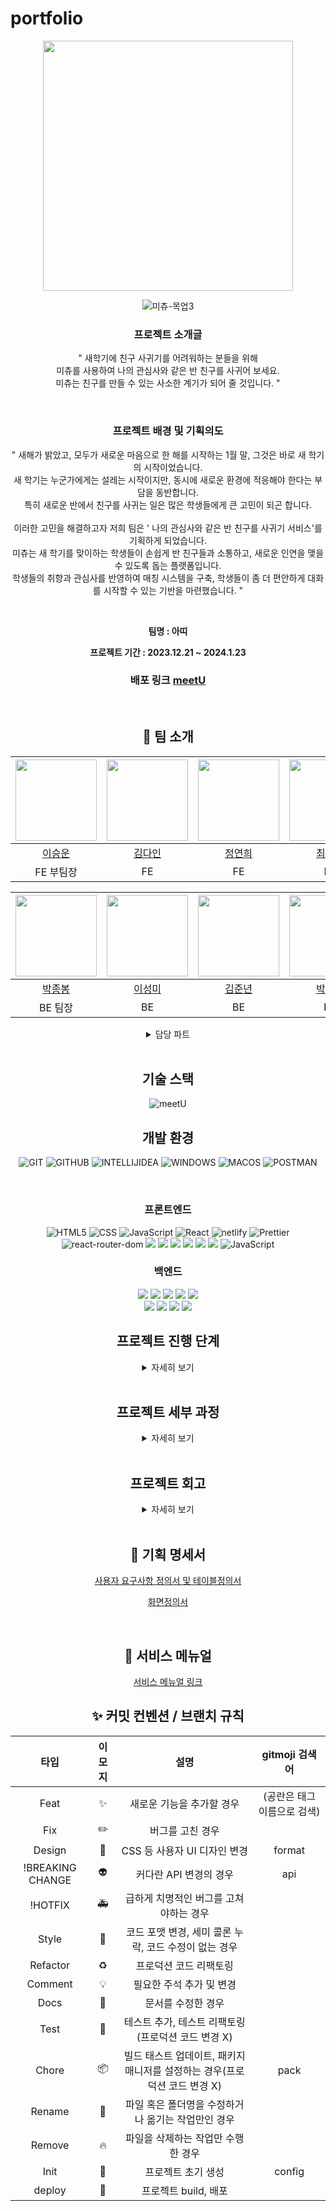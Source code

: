# portfolio
<div align="center">

<img width="1082" alt="">


<img src="https://github.com/codestates-seb/abc02_001/assets/89781834/e2039718-4898-43de-9c26-0e4a19c30efc" width="400px" />

![미츄-목업3](https://github.com/codestates-seb/abc02_001/assets/105577805/fe3b34a5-0c88-4346-8936-a56237f22d92)


### 프로젝트 소개글
" 새학기에 친구 사귀기를 어려워하는 분들을 위해 <br />
미츄를 사용하여 나의 관심사와 같은 반 친구를 사귀어 보세요. <br />
미츄는 친구를 만들 수 있는 사소한 계기가 되어 줄 것입니다. "

<br />

### 프로젝트 배경 및 기획의도
" 새해가 밝았고, 모두가 새로운 마음으로 한 해를 시작하는 1월 말, 그것은 바로 새 학기의 시작이었습니다. <br />
새 학기는 누군가에게는 설레는 시작이지만, 동시에 새로운 환경에 적응해야 한다는 부담을 동반합니다. <br />
특히 새로운 반에서 친구를 사귀는 일은 많은 학생들에게 큰 고민이 되곤 합니다. <br /><br />
이러한 고민을 해결하고자 저희 팀은 ' 나의 관심사와 같은 반 친구를 사귀기 서비스'를 기획하게 되었습니다. <br /> 
미츄는 새 학기를 맞이하는 학생들이 손쉽게 반 친구들과 소통하고, 새로운 인연을 맺을 수 있도록 돕는 플랫폼입니다. <br /> 
학생들의 취향과 관심사를 반영하여 매칭 시스템을 구축, 학생들이 좀 더 편안하게 대화를 시작할 수 있는 기반을 마련했습니다. "

<br />

**팀명 : 아띠**
  
**프로젝트 기간 : 2023.12.21 ~ 2024.1.23**   


  ### 배포 링크 <a href="https://65af5b04ddd90ea1a27a97a1--abc-meetu.netlify.app">meetU</a>
<br />

  
## 👥 팀 소개

  |<img src="https://github.com/codestates-seb/abc02_001/assets/89781834/5bc86099-5348-4451-8ddc-c58a05d683a0" width="130px" />|<img src="https://github.com/codestates-seb/abc02_001/assets/89781834/9e479ca8-ee30-4c46-9bab-bc6c61fad811" width="130px" />|<img src="https://github.com/codestates-seb/abc02_001/assets/89781834/251fb669-2e03-4e04-8754-400480f69deb " width="130px" />|<img src="https://github.com/codestates-seb/abc02_001/assets/89781834/67692a3d-5ea2-415c-83e0-36a19eb4c804" width="130px" />
|:---:|:---:|:---:|:---:|
|[이승운](https://github.com/chefnoel)|[김다인](https://github.com/kimInDa)|[정연희](https://github.com/Aeng0908)|[최지현](https://github.com/Hyeon82)|
|FE 부팀장|FE|FE|FE|

 |<img src="https://github.com/codestates-seb/abc02_001/assets/41185705/9405b296-bc3f-400a-9a8c-961d91448fd1" width="130px" />|<img src="https://github.com/codestates-seb/abc02_001/assets/89781834/ee00ec7a-b594-4da2-95c9-09be06a265f3" width="130px" />|<img src="https://github.com/codestates-seb/abc02_001/assets/89781834/c149de39-0434-411d-bce2-da7791e071a0" width="130px" />|<img src="https://github.com/codestates-seb/abc02_001/assets/41185705/ec741b25-8476-4a78-87ee-c06345f1fe07" width="130px" />|<img src="https://github.com/codestates-seb/abc02_001/assets/89781834/519b178a-6308-48c4-ba7c-be3d94c4e8d3" width="130px" />
|:---:|:---:|:---:|:---:|:---:|
|[박종봉](https://github.com/parallel45)|[이성미](https://github.com/wnelwldh)|[김준년](https://github.com/Brilmin)|[박해빈](https://github.com/haebinPark)|[김다소미](https://github.com/beeekim)|
|BE 팀장|BE|BE|BE|BE|BE|




<details>
  <summary>담당 파트</summary>
  <div markdown="1">
    
<br />

 **FRONT END**
 -
 <img src="https://github.com/codestates-seb/abc02_001/assets/89781834/a602eb67-b647-487c-9a42-0f994a35723d" width="1200px" />


    
 **BACK END**
 -
 <img src="https://github.com/codestates-seb/abc02_001/assets/89781834/53448d0d-490f-4e5d-97fc-fc109a0283c5" width="1200px" />

  <br />  

</div>
</details>


 <br />

##  기술 스택 
![meetU](https://github.com/codestates-seb/abc02_001/assets/41185705/2f2689af-a15b-4797-9bd1-8a25c584d313)
##  개발 환경
![GIT](https://img.shields.io/badge/GIT-%23E34F26.svg?style=for-the-badge&logo=GIT&logoColor=white)
![GITHUB](https://img.shields.io/badge/GITHUB-%2320232a.svg?style=for-the-badge&logo=GITHUB&logoColor=%2361DAFB)
![INTELLIJIDEA](https://img.shields.io/badge/INTELLIJIDEA-%231572B6.svg?style=for-the-badge&logo=INTELLIJIDEA&logoColor=white)
![WINDOWS](https://img.shields.io/badge/WINDOWS-%23007ACC.svg?style=for-the-badge&logo=WINDOWS&logoColor=white)
![MACOS](https://img.shields.io/badge/MACOS-%2320232a.svg?style=for-the-badge&logo=MACOS&logoColor=%2361DAFB)
![POSTMAN](https://img.shields.io/badge/POSTMAN-%23E34F26.svg?style=for-the-badge&logo=POSTMAN&logoColor=white)

</br>



### 프론트엔드
  ![HTML5](https://img.shields.io/badge/html5-%23E34F26.svg?style=for-the-badge&logo=html5&logoColor=white)
  ![CSS](https://img.shields.io/badge/css-%231572B6.svg?style=for-the-badge&logo=css&logoColor=white)
  ![JavaScript](https://img.shields.io/badge/JavaScript-%23007ACC.svg?style=for-the-badge&logo=JavaScript&logoColor=white)
  ![React](https://img.shields.io/badge/react-%2320232a.svg?style=for-the-badge&logo=react&logoColor=%2361DAFB)
  ![netlify](https://img.shields.io/badge/netlify-%23593d88.svg?style=for-the-badge&logo=netlify&logoColor=white)
  ![Prettier](https://img.shields.io/badge/styled--components-DB7093?style=for-the-badge&logo=Prettier&logoColor=white)
  ![react-router-dom](https://img.shields.io/badge/react-router-CA4245?style=for-the-badge&logo=react-router&logoColor=white)
  <img src="https://img.shields.io/badge/react-toastify-FF9900?style=for-the-badge&logo=react-toastify&logoColor=white">
  <img src="https://img.shields.io/badge/react-modal-527FFF?style=for-the-badge&logo=react-modal&logoColor=white">
  <img src="https://img.shields.io/badge/react-responsive-527FFF?style=for-the-badge&logo=react-responsive&logoColor=white">
  <img src="https://img.shields.io/badge/pocketbase-4479A1?style=for-the-badge&logo=pocketbase&logoColor=white">
  <img src="https://img.shields.io/badge/ESLint-5A29E4?style=for-the-badge&logo=ESLint&logoColor=white">
  <img src="https://img.shields.io/badge/creat-react-5A29E4?style=for-the-badge&logo=creat-react&logoColor=white">
   ![JavaScript](https://img.shields.io/badge/styled-components-%23007ACC.svg?style=for-the-badge&logo=styled-components&logoColor=white)
</br>
   
   ###  백엔드

  <img src="https://img.shields.io/badge/spring security-6DB33F?style=for-the-badge&logo=spring security&logoColor=white">
  <img src="https://img.shields.io/badge/spring boot-6DB33F?style=for-the-badge&logo=spring boot&logoColor=white">
  <img src="https://img.shields.io/badge/mySQL-4479A1?style=for-the-badge&logo=mySQL&logoColor=white">
  <img src="https://img.shields.io/badge/JAVA-5A29E4?style=for-the-badge&logo=JAVA&logoColor=white">
  <img src="https://img.shields.io/badge/GRADLE-569A31?style=for-the-badge&logo=gradle&logoColor=white">
  </br>
  <img src="https://img.shields.io/badge/Amazon EC2-FF9900?style=for-the-badge&logo=Amazon EC2&logoColor=white">
  <img src="https://img.shields.io/badge/amazonrds-527FFF?style=for-the-badge&logo=amazonrds&logoColor=white">
  <img src="https://img.shields.io/badge/amazonaws-527FFF?style=for-the-badge&logo=amazonaws&logoColor=white">
  <img src="https://img.shields.io/badge/JWT-4479A1?style=for-the-badge&logo=jwt&logoColor=white">
  
</br>
  
##  프로젝트 진행 단계
<details>
  <summary>자세히 보기</summary>
  <div markdown="1">
    
<br />

| 프로젝트 진행 단계 | 세부 설명 |
|:---:|:---:|
| 1. 요구사항 분석 및 설계 | - 프로젝트의 목표, 기능성, 성능 요구사항을 명확히 합니다.</br> - 시스템 아키텍처를 설계하고, 데이터베이스 및 서버 구조를 계획합니다.|
| 2. 개발 환경 설정 | - 필요한 개발 툴과 소프트웨어를 설치하고, 개발 서버를 구축합니다.</br>- 버전 관리 시스템(Git 등)을 설정합니다.|
| 3. 코딩 및 기능 구현 | - 데이터 모델을 생성하고, API를 개발합니다.</br> - 비즈니스 로직을 구현하고, 필요한 경우 단위 테스트를 작성합니다.|
| 4. 통합 및 테스트 | - 개발된 기능들을 통합하고 시스템이 제대로 작동하는지 확인합니다.</br> - 통합 테스트, 성능 테스트, 보안 테스트 등을 수행합니다.|
| 5. 배포 및 유지보수 | - 완성된 백엔드 시스템을 생산 환경에 배포합니다.</br> - 문제점을 모니터링하며 지속적으로 개선 사항을 반영합니다.|
</div>
</details>

</br>
  
##  프로젝트 세부 과정
<details>
  <summary>자세히 보기</summary>
  <div markdown="1">
    
<br />

![Nice to?미츄meetU!_final](https://github.com/haebinPark/portfolio/assets/73635024/ba37713c-c618-474a-8eff-1526ac176ac0)<br /><br />
![Nice to?미츄meetU!_final-2](https://github.com/haebinPark/portfolio/assets/73635024/b0bc9c7f-1cf7-4edd-bcca-10a5cb37c9da)<br /><br />
![Nice to미츄meetU!_final-3](https://github.com/haebinPark/portfolio/assets/73635024/3146f91b-d0ba-485a-9e43-ce3fb144a886)<br /><br />
![Nice to미츄meetU!_final-4](https://github.com/haebinPark/portfolio/assets/73635024/b567eb20-1b6d-418b-8e28-84d70eb629e6)<br /><br />
![Nice to미츄meetU!_final-5](https://github.com/haebinPark/portfolio/assets/73635024/39396742-53c7-488a-a7b1-80afb4e3a864)

<!--
| 프로젝트 세부과정 | 세부 과정 설명 |
|:---:|:---:|
| 1. 프로젝트 | - 세부 과정 설명 들어 갈 부분 |
-->

</div>
</details>

</br>

## 프로젝트 회고
<details>
  <summary>자세히 보기</summary>
  <div markdown="1">
    
<br />

![Nice to미츄meetU!-2](https://github.com/haebinPark/meetU/assets/73635024/d34af367-94b1-4b3d-9ec3-dd1d54adde94)
<br />
![Nice to미츄meetU!](https://github.com/haebinPark/meetU/assets/73635024/17549761-f517-463e-9dce-93a36809d6e2)

</div>
</details>

<br />  
    
  ## 📒 기획 명세서
<a href="https://docs.google.com/spreadsheets/d/1L4wACPQCKQ7hr-v-saBtJC0c9OAXE6tAE3GvGZy0RnM/edit#gid=461303735" target="_blank">사용자 요구사항 정의서 및 테이블정의서</a>  

<a href="https://docs.google.com/presentation/d/1kQ7nEFaEMkEkPnIlwcOXH-kEH2KPIL78p8azkLdtWC0/edit#slide=id.g2ab847394c7_0_53" target="_blank">화면정의서</a> 

<br />
  
  ## 📗 서비스 메뉴얼
 
  <a href="">서비스 메뉴얼 링크</a> 
   
  ## ✨ 커밋 컨벤션 / 브랜치 규칙

| 타입 | 이모지 | 설명 | gitmoji 검색어 |
|:---:|:---:|:---:|:---:|
| Feat | ✨ | 새로운 기능을 추가할 경우 | (공란은 태그 이름으로 검색) |
| Fix | ✏️ | 버그를 고친 경우 |  |
| Design | 🎨 | CSS 등 사용자 UI 디자인 변경 | format |
| !BREAKING CHANGE | 👽️ | 커다란 API 변경의 경우 | api |
| !HOTFIX | 🚑 | 급하게 치명적인 버그를 고쳐야하는 경우 |  |
| Style | 💄 | 코드 포맷 변경, 세미 콜론 누락, 코드 수정이 없는 경우 |  |
| Refactor | ♻️ | 프로덕션 코드 리팩토링 |  |
| Comment | 💡 | 필요한 주석 추가 및 변경 |  |
| Docs | 📝 | 문서를 수정한 경우 |  |
| Test | 🧪 | 테스트 추가, 테스트 리팩토링(프로덕션 코드 변경 X) |  |
| Chore | 📦 | 빌드 태스트 업데이트, 패키지 매니저를 설정하는 경우(프로덕션 코드 변경 X) | pack |
| Rename | 🚚 | 파일 혹은 폴더명을 수정하거나 옮기는 작업만인 경우 |  |
| Remove | 🔥 | 파일을 삭제하는 작업만 수행한 경우 |  |
| Init | 🔧 | 프로젝트 초기 생성 | config |
| deploy | 🚀 | 프로젝트 build, 배포 |  |

